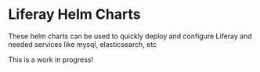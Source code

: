 # Liferay Helm Charts

These helm charts can be used to quickly deploy and configure Liferay and needed services like mysql, elasticsearch, etc

This is a work in progress!
